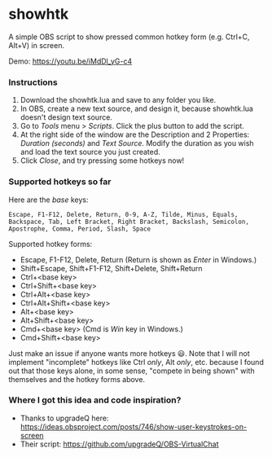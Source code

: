 # showhtk
A simple OBS script to show pressed common hotkey form (e.g. Ctrl+C, Alt+V) in screen.

Demo: https://youtu.be/iMdDl_yG-c4

### Instructions
1. Download the showhtk.lua and save to any folder you like.
2. In OBS, create a new text source, and design it, because showhtk.lua doesn't design text source.
3. Go to *Tools* menu > *Scripts*. Click the plus button to add the script.
4. At the right side of the window are the Description and 2 Properties: *Duration (seconds)* and *Text Source*. Modify the duration as you wish and load the text source you just created.
5. Click *Close*, and try pressing some hotkeys now!

### Supported hotkeys so far

Here are the *base* keys:
```
Escape, F1-F12, Delete, Return, 0-9, A-Z, Tilde, Minus, Equals, Backspace, Tab, Left Bracket, Right Bracket, Backslash, Semicolon, Apostrophe, Comma, Period, Slash, Space
```

Supported hotkey forms:
* Escape, F1-F12, Delete, Return (Return is shown as *Enter* in Windows.)
* Shift+Escape, Shift+F1-F12, Shift+Delete, Shift+Return
* Ctrl+&lt;base key&gt;
* Ctrl+Shift+&lt;base key&gt;
* Ctrl+Alt+&lt;base key&gt;
* Ctrl+Alt+Shift+&lt;base key&gt;
* Alt+&lt;base key&gt;
* Alt+Shift+&lt;base key&gt;
* Cmd+&lt;base key&gt; (Cmd is *Win* key in Windows.)
* Cmd+Shift+&lt;base key&gt;

Just make an issue if anyone wants more hotkeys 😃. Note that I will not implement "incomplete" hotkeys like Ctrl *only*, Alt *only*, etc. because I found out that those keys alone, in some sense, "compete in being shown" with themselves and the hotkey forms above.

### Where I got this idea and code inspiration?
* Thanks to upgradeQ here: https://ideas.obsproject.com/posts/746/show-user-keystrokes-on-screen
* Their script: https://github.com/upgradeQ/OBS-VirtualChat
